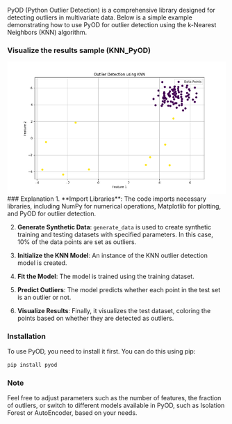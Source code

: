 PyOD (Python Outlier Detection) is a comprehensive library designed for detecting outliers in multivariate data. Below is a simple example demonstrating how to use PyOD for outlier detection using the k-Nearest Neighbors (KNN) algorithm. 
### Visualize the results sample (KNN_PyOD)
<img src='outliers_knn.png'>
### Explanation
1. **Import Libraries**: The code imports necessary libraries, including NumPy for numerical operations, Matplotlib for plotting, and PyOD for outlier detection.
   
2. **Generate Synthetic Data**: `generate_data` is used to create synthetic training and testing datasets with specified parameters. In this case, 10% of the data points are set as outliers.

3. **Initialize the KNN Model**: An instance of the KNN outlier detection model is created.

4. **Fit the Model**: The model is trained using the training dataset.

5. **Predict Outliers**: The model predicts whether each point in the test set is an outlier or not.

6. **Visualize Results**: Finally, it visualizes the test dataset, coloring the points based on whether they are detected as outliers.

### Installation
To use PyOD, you need to install it first. You can do this using pip:

```bash
pip install pyod
```

### Note
Feel free to adjust parameters such as the number of features, the fraction of outliers, or switch to different models available in PyOD, such as Isolation Forest or AutoEncoder, based on your needs.